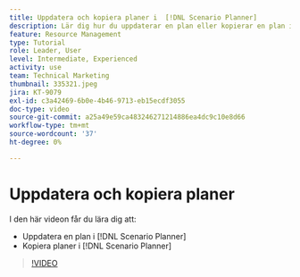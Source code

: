 ```yaml
---
title: Uppdatera och kopiera planer i  [!DNL Scenario Planner]
description: Lär dig hur du uppdaterar en plan eller kopierar en plan i  [!DNL  Workfront] [!DNL Scenario Planner].
feature: Resource Management
type: Tutorial
role: Leader, User
level: Intermediate, Experienced
activity: use
team: Technical Marketing
thumbnail: 335321.jpeg
jira: KT-9079
exl-id: c3a42469-6b0e-4b46-9713-eb15ecdf3055
doc-type: video
source-git-commit: a25a49e59ca483246271214886ea4dc9c10e8d66
workflow-type: tm+mt
source-wordcount: '37'
ht-degree: 0%

---
```


# Uppdatera och kopiera planer

I den här videon får du lära dig att:

* Uppdatera en plan i [!DNL Scenario Planner]
* Kopiera planer i [!DNL Scenario Planner]

>[!VIDEO](https://video.tv.adobe.com/v/335321/?quality=12&learn=on)
